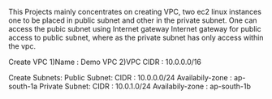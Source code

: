 This Projects mainly concentrates on creating VPC, two ec2 linux instances one to be placed in public subnet  and other in the private subnet. One can access the pubic subnet using Internet gateway Internet gateway for public access to public subnet, where as the private subnet has only access within the vpc.

Create VPC
1)Name                   : Demo VPC
2)VPC CIDR               : 10.0.0.0/16

Create Subnets:
Public Subnet:
CIDR : 10.0.0.0/24
Availabily-zone : ap-south-1a
Private Subnet:
CIDR : 10.0.1.0/24
Availabily-zone : ap-south-1b
